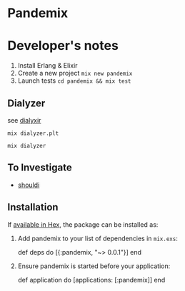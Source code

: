 # Pandemix

# Developer's notes

1. Install Erlang & Elixir
2. Create a new project `mix new pandemix`
3. Launch tests `cd pandemix && mix test`

## Dialyzer

see [dialyxir](https://github.com/jeremyjh/dialyxir)

```
mix dialyzer.plt
```


```
mix dialyzer
```

## To Investigate

* [shouldi](https://github.com/batate/shouldi)

## Installation

If [available in Hex](https://hex.pm/docs/publish), the package can be installed as:

  1. Add pandemix to your list of dependencies in `mix.exs`:

        def deps do
          [{:pandemix, "~> 0.0.1"}]
        end

  2. Ensure pandemix is started before your application:

        def application do
          [applications: [:pandemix]]
        end

